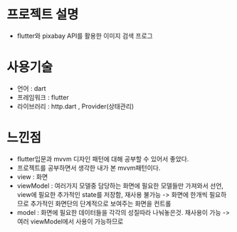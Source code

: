 # 프로젝트 설명
- flutter와 pixabay API를 활용한 이미지 검색 프로그

# 사용기술
- 언어 : dart
- 프레임워크 : flutter
- 라이브러리 : http.dart , Provider(상태관리)

# 느낀점
- flutter입문과 mvvm 디자인 패턴에 대해 공부할 수 있어서 좋았다.
- 프로젝트를 공부하면서 생각한 내가 본 mvvm패턴이다.
- view : 화면
- viewModel :
여러가지 모델중 담당하는 화면에 필요한 모델들만 가져와서 선언, view에 필요한 추가적인 state를 저장함, 재사용 불가능 -> 화면에 한개씩 필요하므로
추가적인 화면단의 단계적으로 보여주는 화면을 컨트롤
- model :
화면에 필요한 데이터들을 각각의 성질따라 나눠놓은것. 재사용이 가능 -> 여러 viewModel에서 사용이 가능하므로
